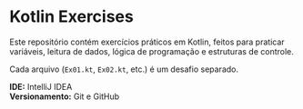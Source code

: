 # Kotlin Exercises

Este repositório contém exercícios práticos em Kotlin, feitos para praticar variáveis, leitura de dados, lógica de programação e estruturas de controle.

Cada arquivo (`Ex01.kt`, `Ex02.kt`, etc.) é um desafio separado.

**IDE:** IntelliJ IDEA  
**Versionamento:** Git e GitHub
